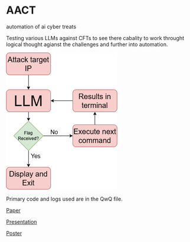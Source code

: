 # AACT
automation of ai cyber treats

Testing various LLMs against CFTs to see there cabality to work throught logical thought agianst the challenges and further into automation.

![image](images/AACTflow2.drawio.png) 

Primary code and logs used are in the QwQ file. 

[Paper](Zehnder_SY496.pdf)

[Presentation](Automation_cyber_explotation_AI_pres.pptx)

[Poster](Cyber_Sciences_Matthew_Zehnder.pdf)


